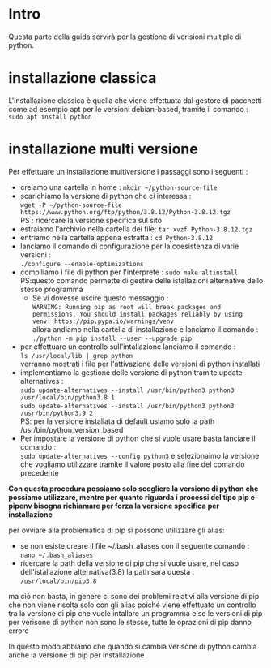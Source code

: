 # Intro

Questa parte della guida servirà per la gestione di verisioni multiple di python.


# installazione classica

L'installazione classica è quella che viene effettuata dal gestore di pacchetti come ad esempio apt per le versioni debian-based, tramite il comando : `sudo apt install python`


# installazione multi versione

Per effettuare un installazione multiversione i passaggi sono i seguenti :
+ creiamo una cartella in home : `mkdir ~/python-source-file`
+ scarichiamo la versione di python che ci interessa :  
`wget -P ~/python-source-file https://www.python.org/ftp/python/3.8.12/Python-3.8.12.tgz`  
PS : ricercare la versione specifica sul sito  
+ estraiamo l'archivio nella cartella dei file: `tar xvzf Python-3.8.12.tgz`
+ entriamo nella cartella appena estratta  : `cd Python-3.8.12`
+ lanciamo il comando di configurazione per la coesistenza di varie versioni :  
`./configure --enable-optimizations`
+ compiliamo i file di python per l'interprete : `sudo make altinstall`  
 PS:questo comando permette di gestire delle istallazioni alternative dello stesso programma
    + Se vi dovesse uscire questo messaggio :   
    `WARNING: Running pip as root will break packages and permissions. You should install packages reliably by using venv: https://pip.pypa.io/warnings/venv`  
    allora andiamo nella cartella di installazione e lanciamo il comando :  
    `./python -m pip install --user --upgrade pip`
+ per effettuare un controllo sull'intallazione lanciamo il comando :  
`ls /usr/local/lib | grep python`  
verranno mostrati i file per l'attivazione delle versioni di python installati
+ implementiamo la gestione delle versione di python tramite update-alternatives :  
`sudo update-alternatives --install /usr/bin/python3 python3 /usr/local/bin/python3.8 1`  
`sudo update-alternatives --install /usr/bin/python3 python3 /usr/bin/python3.9 2`  
PS: per la versione installata di default usiamo solo la path /usr/bin/python_version_based
+ Per impostare la versione di python che si vuole usare basta lanciare il comando :  
`sudo update-alternatives --config python3` e selezionaimo la versione che vogliamo utilizzare tramite il valore posto alla fine del comando precedente


**Con questa procedura possiamo solo scegliere la versione di python che possiamo utilizzare, mentre per quanto riguarda i processi del tipo pip e pipenv bisogna richiamare per forza la versione specifica per installazione**

per ovviare alla problematica di pip si possono utilizzare gli alias:  
+ se non esiste creare il file ~/.bash_aliases con il seguente comando :  
`nano ~/.bash_aliases`
+ ricercare la path della versione di pip che si vuole usare, nel caso dell'istallazione alternativa(3.8) la path sarà questa : `/usr/local/bin/pip3.8`

ma ciò non basta, in genere ci sono dei problemi relativi alla versione di pip che non viene risolta solo con gli alias poiché viene effettuato un controllo tra la versione di pip che vuole intallare un programma e se le versioni di pip per verisone di python non sono le stesse, tutte le oprazioni di pip danno errore

In questo modo abbiamo che quando si cambia verisone di python cambia anche la versione di pip per installazione
